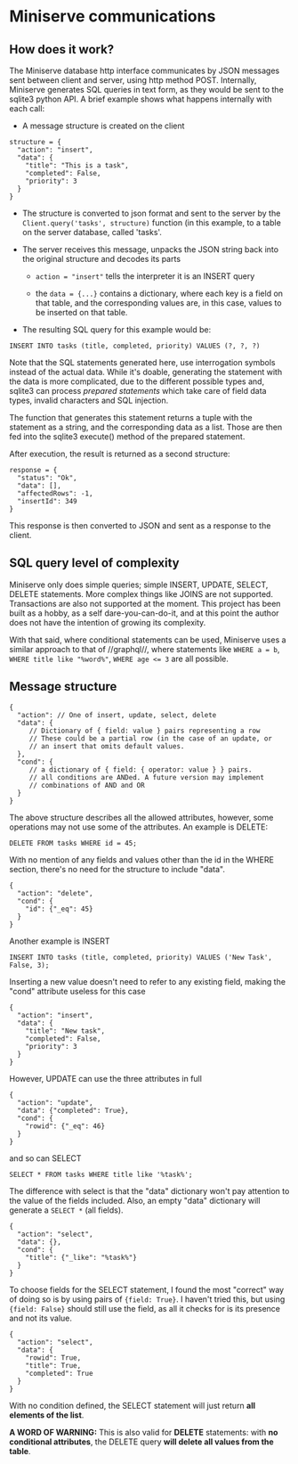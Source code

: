 # Miniserve communications

## How does it work?

The Miniserve database http interface communicates by JSON messages
sent between client and server, using http method POST. Internally,
Miniserve generates SQL queries in text form, as they would be sent
to the sqlite3 python API. A brief example shows what happens internally
with each call:

* A message structure is created on the client
```
structure = {
  "action": "insert",
  "data": {
    "title": "This is a task",
    "completed": False,
    "priority": 3
  }
}
```

* The structure is converted to json format and sent to the server by
the `Client.query('tasks', structure)` function (in this example, to
a table on the server database, called 'tasks'.

* The server receives this message, unpacks the JSON string back into
the original structure and decodes its parts

  * `action = "insert"` tells the interpreter it is an INSERT query

  * the `data = {...}` contains a dictionary, where each key is a field
on that table, and the corresponding values are, in this case, values
to be inserted on that table.

* The resulting SQL query for this example would be:
```
INSERT INTO tasks (title, completed, priority) VALUES (?, ?, ?)
```

Note that the SQL statements generated here, use interrogation symbols
instead of the actual data. While it's doable, generating the statement
with the data is more complicated, due to the different possible types
and, sqlite3 can process _prepared statements_ which take care of field
data types, invalid characters and SQL injection.

The function that generates this statement returns a tuple with the
statement as a string, and the corresponding data as a list. Those are
then fed into the sqlite3 execute() method of the prepared statement.

After execution, the result is returned as a second structure:

```
response = {
  "status": "Ok",
  "data": [],
  "affectedRows": -1,
  "insertId": 349
}
```

This response is then converted to JSON and sent as a response to the client.

## SQL query level of complexity

Miniserve only does simple queries; simple INSERT, UPDATE, SELECT, DELETE statements.
More complex things like JOINS are not supported. Transactions are also not
supported at the moment. This project has been built as a hobby, as a self
dare-you-can-do-it, and at this point the author does not have the intention
of growing its complexity.

With that said, where conditional statements can be used, Miniserve uses a
similar approach to that of //graphql//, where statements like `WHERE a = b`,
`WHERE title like "%word%"`, `WHERE age <= 3` are all possible.

## Message structure

```
{
  "action": // One of insert, update, select, delete
  "data": {
     // Dictionary of { field: value } pairs representing a row
     // These could be a partial row (in the case of an update, or
     // an insert that omits default values.
  },
  "cond": {
     // a dictionary of { field: { operator: value } } pairs.
     // all conditions are ANDed. A future version may implement
     // combinations of AND and OR
  }
}
```

The above structure describes all the allowed attributes, however, some
operations may not use some of the attributes. An example is DELETE:

```
DELETE FROM tasks WHERE id = 45;
```

With no mention of any fields and values other than the id in the WHERE
section, there's no need for the structure to include "data".

```
{
  "action": "delete",
  "cond": {
    "id": {"_eq": 45}
  }
}
```

Another example is INSERT

```
INSERT INTO tasks (title, completed, priority) VALUES ('New Task', False, 3);
```

Inserting a new value doesn't need to refer to any existing field, making
the "cond" attribute useless for this case

```
{
  "action": "insert",
  "data": {
    "title": "New task",
    "completed": False,
    "priority": 3
  }
}
```

However, UPDATE can use the three attributes in full

```
{
  "action": "update",
  "data": {"completed": True},
  "cond": {
    "rowid": {"_eq": 46}
  }
}
```

and so can SELECT

```
SELECT * FROM tasks WHERE title like '%task%';
```

The difference with select is that the "data" dictionary won't pay attention
to the value of the fields included. Also, an empty  "data" dictionary will
generate a `SELECT *` (all fields).

```
{
  "action": "select",
  "data": {},
  "cond": {
    "title": {"_like": "%task%"}
  }
}
```

To choose fields for the SELECT statement, I found the most "correct" way
of doing so is by using pairs of `{field: True}`. I haven't tried this, but
using `{field: False}` should still use the field, as all it checks for is
its presence and not its value.

```
{
  "action": "select",
  "data": {
    "rowid": True,
    "title": True,
    "completed": True
  }
}
```

With no condition defined, the SELECT statement will just return **all elements
of the list**.

**A WORD OF WARNING:** This is also valid for **DELETE** statements: with 
**no conditional attributes**, the DELETE query **will delete all values 
from the table**.

